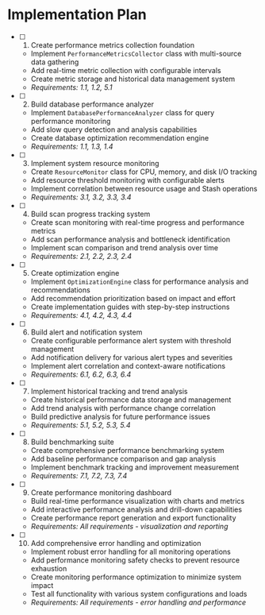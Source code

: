 # Implementation Plan

- [ ] 1. Create performance metrics collection foundation
  - Implement `PerformanceMetricsCollector` class with multi-source data gathering
  - Add real-time metric collection with configurable intervals
  - Create metric storage and historical data management system
  - _Requirements: 1.1, 1.2, 5.1_

- [ ] 2. Build database performance analyzer
  - Implement `DatabasePerformanceAnalyzer` class for query performance monitoring
  - Add slow query detection and analysis capabilities
  - Create database optimization recommendation engine
  - _Requirements: 1.1, 1.3, 1.4_

- [ ] 3. Implement system resource monitoring
  - Create `ResourceMonitor` class for CPU, memory, and disk I/O tracking
  - Add resource threshold monitoring with configurable alerts
  - Implement correlation between resource usage and Stash operations
  - _Requirements: 3.1, 3.2, 3.3, 3.4_

- [ ] 4. Build scan progress tracking system
  - Create scan monitoring with real-time progress and performance metrics
  - Add scan performance analysis and bottleneck identification
  - Implement scan comparison and trend analysis over time
  - _Requirements: 2.1, 2.2, 2.3, 2.4_

- [ ] 5. Create optimization engine
  - Implement `OptimizationEngine` class for performance analysis and recommendations
  - Add recommendation prioritization based on impact and effort
  - Create implementation guides with step-by-step instructions
  - _Requirements: 4.1, 4.2, 4.3, 4.4_

- [ ] 6. Build alert and notification system
  - Create configurable performance alert system with threshold management
  - Add notification delivery for various alert types and severities
  - Implement alert correlation and context-aware notifications
  - _Requirements: 6.1, 6.2, 6.3, 6.4_

- [ ] 7. Implement historical tracking and trend analysis
  - Create historical performance data storage and management
  - Add trend analysis with performance change correlation
  - Build predictive analysis for future performance issues
  - _Requirements: 5.1, 5.2, 5.3, 5.4_

- [ ] 8. Build benchmarking suite
  - Create comprehensive performance benchmarking system
  - Add baseline performance comparison and gap analysis
  - Implement benchmark tracking and improvement measurement
  - _Requirements: 7.1, 7.2, 7.3, 7.4_

- [ ] 9. Create performance monitoring dashboard
  - Build real-time performance visualization with charts and metrics
  - Add interactive performance analysis and drill-down capabilities
  - Create performance report generation and export functionality
  - _Requirements: All requirements - visualization and reporting_

- [ ] 10. Add comprehensive error handling and optimization
  - Implement robust error handling for all monitoring operations
  - Add performance monitoring safety checks to prevent resource exhaustion
  - Create monitoring performance optimization to minimize system impact
  - Test all functionality with various system configurations and loads
  - _Requirements: All requirements - error handling and performance_